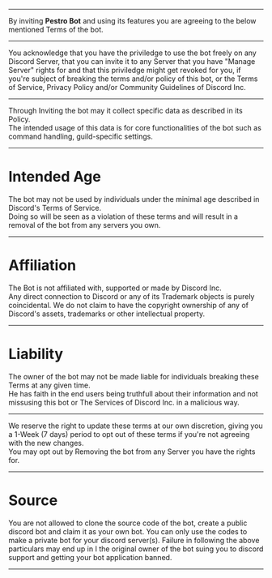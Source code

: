 <hr />

By inviting **Pestro Bot** and using its features you are agreeing to the below mentioned Terms of the bot.<br />

<hr />

You acknowledge that you have the priviledge to use the bot freely on any Discord Server, that you can invite it to any Server that you have "Manage Server" rights for and that this priviledge might get revoked for you, if you're subject of breaking the terms and/or policy of this bot, or the Terms of Service, Privacy Policy and/or Community Guidelines of Discord Inc.<br />

<hr />

Through Inviting the bot may it collect specific data as described in its Policy.<br />
The intended usage of this data is for core functionalities of the bot such as command handling, guild-specific settings.<br />

<hr />

# Intended Age<br />
The bot may not be used by individuals under the minimal age described in Discord's Terms of Service.<br />
Doing so will be seen as a violation of these terms and will result in a removal of the bot from any servers you own.<br />

<hr />

# Affiliation<br />
The Bot is not affiliated with, supported or made by Discord Inc.<br />
Any direct connection to Discord or any of its Trademark objects is purely coincidental. We do not claim to have the copyright ownership of any of Discord's assets, trademarks or other intellectual property.

<hr />

# Liability<br />
The owner of the bot may not be made liable for individuals breaking these Terms at any given time.<br />
He has faith in the end users being truthfull about their information and not missusing this bot or The Services of Discord Inc. in a malicious way.<br />

<hr />

We reserve the right to update these terms at our own discretion, giving you a 1-Week (7 days) period to opt out of these terms if you're not agreeing with the new changes.<br />
You may opt out by Removing the bot from any Server you have the rights for.<br />

<hr />

# Source<br />
You are not allowed to clone the source code of the bot, create a public discord bot and claim it as your own bot.
You can only use the codes to make a private bot for your discord server(s).
Failure in following the above particulars may end up in I the original owner of the bot suing you to discord support and getting your bot application banned.

<hr />